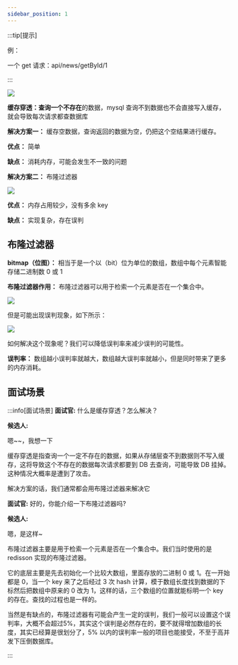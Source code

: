 ```yaml
---
sidebar_position: 1
---
```


:::tip[提示]

例：

一个 get 请求：api/news/getById/1

:::

![](./image/image_070b96a3-3c89-4976-b41b-47f61b4adc07.png)

**缓存穿透：**查询一个**不存在**的数据，mysql 查询不到数据也不会直接写入缓存，就会导致每次请求都查数据库



**解决方案一：** 缓存空数据，查询返回的数据为空，仍把这个空结果进行缓存。

**优点：** 简单

**缺点：** 消耗内存，可能会发生不一致的问题



**解决方案二：** 布隆过滤器

![](./image/image_4af1d2b9-aa02-4e56-baa0-d4a214aa7922.png)

**优点：** 内存占用较少，没有多余 key

**缺点：** 实现复杂，存在误判



## 布隆过滤器
**bitmap（位图）：** 相当于是一个以（bit）位为单位的数组，数组中每个元素智能存储二进制数 0 或 1

**布隆过滤器作用：** 布隆过滤器可以用于检索一个元素是否在一个集合中。

![](./image/image_acfbf7dc-05ca-4447-9f6f-fb84dd227f83.png)



但是可能出现误判现象，如下所示：

![](./image/image_f2c3ee28-d4a3-405c-be97-8eeaba1168b8.png)

如何解决这个现象呢？我们可以降低误判率来减少误判的可能性。

**误判率：** 数组越小误判率就越大，数组越大误判率就越小，但是同时带来了更多的内存消耗。





## 面试场景
:::info[面试场景]
**面试官:** 什么是缓存穿透？怎么解决？

**候选人:**

嗯~~，我想一下

缓存穿透是指查询一个一定不存在的数据，如果从存储层查不到数据则不写入缓存，这将导致这个不存在的数据每次请求都要到 DB 去查询，可能导致 DB 挂掉。这种情况大概率是遭到了攻击。

解决方案的话，我们通常都会用布隆过滤器来解决它



**面试官:** 好的，你能介绍一下布隆过滤器吗?

**候选人:**

嗯，是这样~

布隆过滤器主要是用于检索一个元素是否在一个集合中。我们当时使用的是 redisson 实现的布隆过滤器。

它的底层主要是先去初始化一个比较大数组，里面存放的二进制 0 或 1。在一开始都是 0，当一个 key 来了之后经过 3 次 hash 计算，模于数组长度找到数据的下标然后把数组中原来的 0 改为 1，这样的话，三个数组的位置就能标明一个 key 的存在。查找的过程也是一样的。

当然是有缺点的，布隆过滤器有可能会产生一定的误判，我们一般可以设置这个误判率，大概不会超过5%，其实这个误判是必然存在的，要不就得增加数组的长度，其实已经算是很划分了，5% 以内的误判率一般的项目也能接受，不至于高并发下压倒数据库。

:::